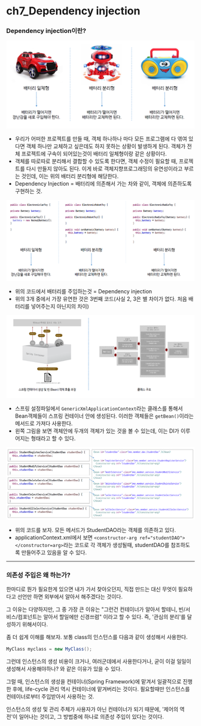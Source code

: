 # ch7_Dependency injection	

### Dependency injection이란?

![](./1.png)

* 우리가 어떠한 프로젝트를 만들 때, 객체 하나하나 마다 모든 프로그램에 다 엮여 있다면 객체 하나만 교체하고 싶은데도 하지 못하는 상황이 발생하게 된다. 객체가 전체 프로젝트에 구속이 되어있는것이 배터리 일체형이랑 같은 상황이다.
* 객체를 따로따로 분리해서 결합할 수 있도록 한다면, 객체 수정이 필요할 때, 프로젝트를 다시 만들지 않아도 된다. 이게 바로 객체지향프로그래밍의 유연성이라고 부르는 것인데, 이는 위의 배터리 분리형에 해당한다.
* Dependency Injection = 배터리에 의존해서 가는 차와 같이, 객체에 의존하도록 구현하는 것.

![](./2.png)

* 위의 코드에서 배터리를 주입하는것 = Dependency injection
* 위의 3개 중에서 가장 유연한 것은 3번째 코드(사실 2, 3은 별 차이가 없다. 처음 배터리를 넣어주는지 아닌지의 차이)

![](./3.png)

* 스프링 설정파일에서 `GenericXmlApplicationContext`라는 클래스를 통해서 Bean객체들이 스프링 컨테이너 안에 생성된다. 이러한 객체들은 `getBean()`이라는 메서드로 가져다 사용한다.
* 왼쪽 그림을 보면 객체안에 두개의 객체가 있는 것을 볼 수 있는데, 이는 DI가 이루어지는 형태라고 할 수 있다.

![](./4.png)

* 위의 코드를 보자. 모든 메서드가 StudentDAO라는 객체를 의존하고 있다. 
* applicationContext.xml에서 보면 `<constructor-arg ref="studentDAO"></constructor=arg>`라는 코드로 각 객체가 생성될때, studentDAO를 참조하도록 만들어주고 있음을 알 수 있다.

---

### 의존성 주입은 왜 하는가?

한마디로 뭔가 필요한게 있으면 내가 가서 찾아오던지, 직접 만드는 대신 무엇이 필요하다고 선언만 하면 외부에서 알아서 해주겠다는 것이다.

그 이유는 다양하지만, 그 중 가장 큰 이유는  "그런건 컨테이너가 알아서 할테니, 빈/서비스/컴포넌트는 알아서 할일에만 신경쓰렴" 이라고 할 수 있다. 즉, '관심의 분리'를 달성하기 위해서이다.

좀 더 쉽게 이해를 해보자. 보통 class의 인스턴스를 다음과 같이 생성해서 사용한다.

```java
MyClass myclass = new MyClass();
```

그런데 인스턴스의 생성 비용이 크거나, 여러군데에서 사용한다거나, 굳이 이걸 일일이 생성해서 사용해야하나? 와 같은 이유가 있을 수 있다.

그럴 때, 인스턴스의 생성을 컨테이너(Spring Framework)에 맡겨서 일괄적으로 진행한 후에, life-cycle 관리 역시 컨테이너에 맡겨버리는 것이다. 필요할때만 인스턴스를 컨테이너로부터 주입받아서 사용하는 것.

인스턴스의 생성 및 관리 주체가 사용자가 아닌 컨테이너가 되기 때문에, '제어의 역전'이 일어나는 것이고, 그 방법중에 하나로 의존성 주입이 있다는 것이다. 